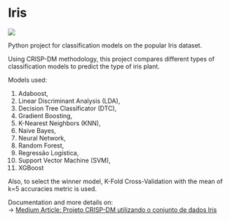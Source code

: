 # Iris

[<img src="https://img.shields.io/badge/Author-JoaoLucas-f39f37">](https://www.linkedin.com/in/jo%C3%A3o-lucas-42407b35/)

Python project for classification models on the popular Iris dataset. <br>

Using CRISP-DM methodology, this project compares different types of classification models to predict the type of iris plant. <br>

Models used:
1. Adaboost, <br>
2. Linear Discriminant Analysis (LDA), <br>
3. Decision Tree Classificator (DTC), <br>
4. Gradient Boosting, <br>
5. K-Nearest Neighbors (KNN), <br>
6. Naive Bayes, <br>
7. Neural Network, <br>
8. Random Forest, <br>
9. Regressão Logística, <br>
10. Support Vector Machine (SVM), <br>
11. XGBoost <br>

Also, to select the winner model, K-Fold Cross-Validation with the mean of k=5 accuracies metric is used. <br>

Documentation and more details on: <br>
&#8594; <a href="https://medium.com/@joaolucasrpt/projeto-crisp-dm-utilizando-o-conjunto-de-dados-iris-0f98de856a56">Medium Article: Projeto CRISP-DM utilizando o conjunto de dados Iris </a> <br> 
